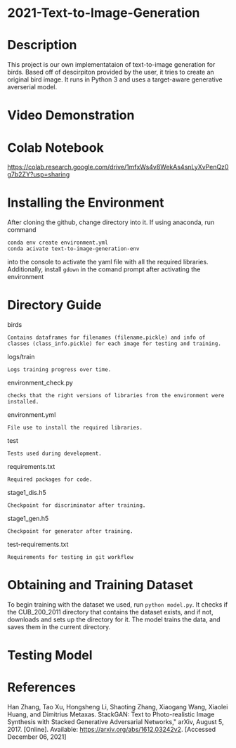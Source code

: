 # 2021-Text-to-Image-Generation
# Description
This project is our own implementataion of text-to-image generation for birds. Based off of descirpiton provided by the user, it tries to create an original bird image. It runs in Python 3 and uses a target-aware generative averserial model.
# Video Demonstration

# Colab Notebook
https://colab.research.google.com/drive/1mfxWs4v8WekAs4snLyXvPenQz0g7b2ZY?usp=sharing
# Installing the Environment
After cloning the github, change directory into it. If using anaconda, run command 
```
conda env create environment.yml
conda acivate text-to-image-generation-env
``` 
into the console to activate the yaml file with all the required libraries. Additionally, install `gdown` in the comand prompt after activating the environment 
# Directory Guide
birds
```
Contains dataframes for filenames (filename.pickle) and info of classes (class_info.pickle) for each image for testing and training.
```
logs/train
```
Logs training progress over time.
```
environment_check.py
```
checks that the right versions of libraries from the environment were installed.
```
environment.yml
```
File use to install the required libraries.
```
test
```
Tests used during development.
```
requirements.txt
```
Required packages for code.
```
stage1_dis.h5
```
Checkpoint for discriminator after training.
```
stage1_gen.h5
```
Checkpoint for generator after training.
```
test-requirements.txt
```
Requirements for testing in git workflow
```

# Obtaining and Training Dataset
To begin training with the dataset we used, run `python model.py`. It checks if the CUB_200_2011 directory that contains the dataset exists, and if not, downloads and sets up the directory for it. The model trains the data, and saves them in the current directory.
# Testing Model

# References
Han Zhang, Tao Xu, Hongsheng Li, Shaoting Zhang, Xiaogang Wang, Xiaolei Huang, and Dimitrius Metaxas. StackGAN: Text to Photo-realistic Image Synthesis with Stacked Generative Adversarial Networks," arXiv, August 5, 2017. [Online]. Available: https://arxiv.org/abs/1612.03242v2. [Accessed December 06, 2021]
